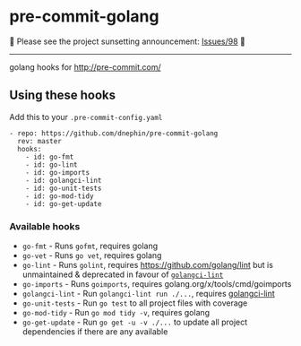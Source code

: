 pre-commit-golang
=================

:rotating_light: Please see the project sunsetting announcement:
[Issues/98](https://github.com/dnephin/pre-commit-golang/issues/98)
:rotating_light:

----

golang hooks for <http://pre-commit.com/>

## Using these hooks

Add this to your `.pre-commit-config.yaml`

    - repo: https://github.com/dnephin/pre-commit-golang
      rev: master
      hooks:
        - id: go-fmt
        - id: go-lint
        - id: go-imports
        - id: golangci-lint
        - id: go-unit-tests
        - id: go-mod-tidy
        - id: go-get-update

### Available hooks

- `go-fmt` - Runs `gofmt`, requires golang
- `go-vet` - Runs `go vet`, requires golang
- `go-lint` - Runs `golint`, requires <https://github.com/golang/lint> but is unmaintained & deprecated in favour of [`golangci-lint`](https://github.com/golangci/golangci-lint)
- `go-imports` - Runs `goimports`, requires golang.org/x/tools/cmd/goimports
- `golangci-lint` - Run `golangci-lint run ./...`, requires
  [golangci-lint](https://github.com/golangci/golangci-lint)
- `go-unit-tests` - Run `go test` to all project files with coverage
- `go-mod-tidy` - Run `go mod tidy -v`, requires golang
- `go-get-update` - Run `go get -u -v ./...` to update all project dependencies if there are any available
